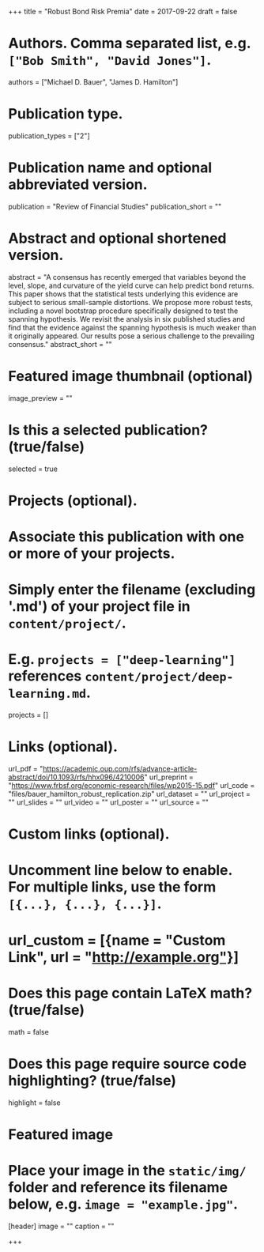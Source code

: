 +++
title = "Robust Bond Risk Premia"
date = 2017-09-22
draft = false

# Authors. Comma separated list, e.g. `["Bob Smith", "David Jones"]`.
authors = ["Michael D. Bauer", "James D. Hamilton"]

# Publication type.
publication_types = ["2"]

# Publication name and optional abbreviated version.
publication = "Review of Financial Studies"
publication_short = ""

# Abstract and optional shortened version.
abstract = "A consensus has recently emerged that variables beyond the level, slope, and curvature of the yield curve can help predict bond returns. This paper shows that the statistical tests underlying this evidence are subject to serious small-sample distortions. We propose more robust tests, including a novel bootstrap procedure specifically designed to test the spanning hypothesis. We revisit the analysis in six published studies and find that the evidence against the spanning hypothesis is much weaker than it originally appeared. Our results pose a serious challenge to the prevailing consensus."
abstract_short = ""

# Featured image thumbnail (optional)
image_preview = ""

# Is this a selected publication? (true/false)
selected = true

# Projects (optional).
#   Associate this publication with one or more of your projects.
#   Simply enter the filename (excluding '.md') of your project file in `content/project/`.
#   E.g. `projects = ["deep-learning"]` references `content/project/deep-learning.md`.
projects = []

# Links (optional).
url_pdf = "https://academic.oup.com/rfs/advance-article-abstract/doi/10.1093/rfs/hhx096/4210006"
url_preprint = "https://www.frbsf.org/economic-research/files/wp2015-15.pdf"
url_code = "files/bauer_hamilton_robust_replication.zip"
url_dataset = ""
url_project = ""
url_slides = ""
url_video = ""
url_poster = ""
url_source = ""

# Custom links (optional).
#   Uncomment line below to enable. For multiple links, use the form `[{...}, {...}, {...}]`.
# url_custom = [{name = "Custom Link", url = "http://example.org"}]

# Does this page contain LaTeX math? (true/false)
math = false

# Does this page require source code highlighting? (true/false)
highlight = false

# Featured image
# Place your image in the `static/img/` folder and reference its filename below, e.g. `image = "example.jpg"`.
[header]
image = ""
caption = ""

+++

